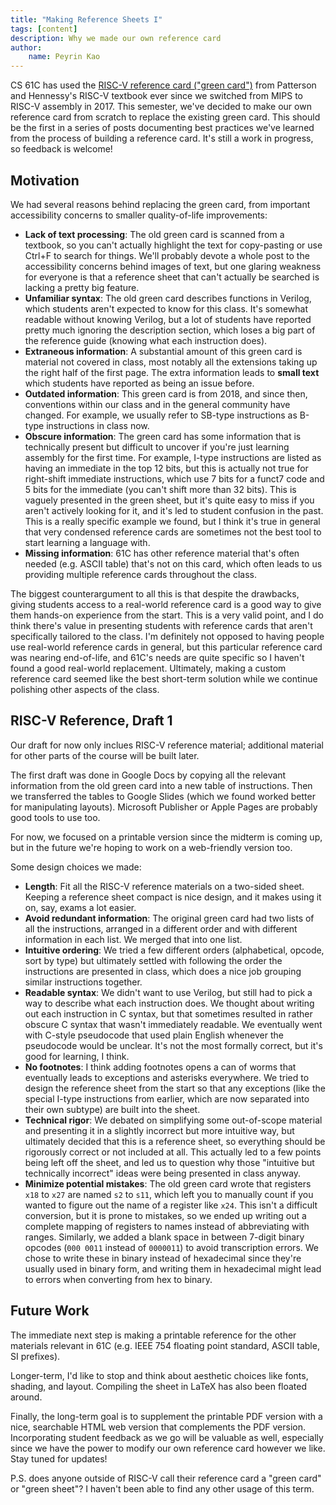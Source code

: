 ```yaml
---
title: "Making Reference Sheets I"
tags: [content]
description: Why we made our own reference card
author:
    name: Peyrin Kao
---
```


CS 61C has used the [RISC-V reference card ("green card")](https://inst.eecs.berkeley.edu/%7Ecs61c/resources/riscvcard.pdf) from Patterson and Hennessy's RISC-V textbook ever since we switched from MIPS to RISC-V assembly in 2017. This semester, we've decided to make our own reference card from scratch to replace the existing green card. This should be the first in a series of posts documenting best practices we've learned from the process of building a reference card. It's still a work in progress, so feedback is welcome!

## Motivation

We had several reasons behind replacing the green card, from important accessibility concerns to smaller quality-of-life improvements:

- **Lack of text processing**: The old green card is scanned from a textbook, so you can't actually highlight the text for copy-pasting or use Ctrl+F to search for things. We'll probably devote a whole post to the accessibility concerns behind images of text, but one glaring weakness for everyone is that a reference sheet that can't actually be searched is lacking a pretty big feature.
- **Unfamiliar syntax**: The old green card describes functions in Verilog, which students aren't expected to know for this class. It's somewhat readable without knowing Verilog, but a lot of students have reported pretty much ignoring the description section, which loses a big part of the reference guide (knowing what each instruction does).
- **Extraneous information**: A substantial amount of this green card is material not covered in class, most notably all the extensions taking up the right half of the first page. The extra information leads to **small text** which students have reported as being an issue before.
- **Outdated information**: This green card is from 2018, and since then, conventions within our class and in the general community have changed. For example, we usually refer to SB-type instructions as B-type instructions in class now.
- **Obscure information**: The green card has some information that is technically present but difficult to uncover if you're just learning assembly for the first time. For example, I-type instructions are listed as having an immediate in the top 12 bits, but this is actually not true for right-shift immediate instructions, which use 7 bits for a funct7 code and 5 bits for the immediate (you can't shift more than 32 bits). This is vaguely presented in the green sheet, but it's quite easy to miss if you aren't actively looking for it, and it's led to student confusion in the past. This is a really specific example we found, but I think it's true in general that very condensed reference cards are sometimes not the best tool to start learning a language with.
- **Missing information**: 61C has other reference material that's often needed (e.g. ASCII table) that's not on this card, which often leads to us providing multiple reference cards throughout the class.

The biggest counterargument to all this is that despite the drawbacks, giving students access to a real-world reference card is a good way to give them hands-on experience from the start. This is a very valid point, and I do think there's value in presenting students with reference cards that aren't specifically tailored to the class. I'm definitely not opposed to having people use real-world reference cards in general, but this particular reference card was nearing end-of-life, and 61C's needs are quite specific so I haven't found a good real-world replacement. Ultimately, making a custom reference card seemed like the best short-term solution while we continue polishing other aspects of the class.


## RISC-V Reference, Draft 1

Our draft for now only inclues RISC-V reference material; additional material for other parts of the course will be built later.

The first draft was done in Google Docs by copying all the relevant information from the old green card into a new table of instructions. Then we transferred the tables to Google Slides (which we found worked better for manipulating layouts). Microsoft Publisher or Apple Pages are probably good tools to use too.

For now, we focused on a printable version since the midterm is coming up, but in the future we're hoping to work on a web-friendly version too.

Some design choices we made:

- **Length**: Fit all the RISC-V reference materials on a two-sided sheet. Keeping a reference sheet compact is nice design, and it makes using it on, say, exams a lot easier.
- **Avoid redundant information**: The original green card had two lists of all the instructions, arranged in a different order and with different information in each list. We merged that into one list.
- **Intuitive ordering**: We tried a few different orders (alphabetical, opcode, sort by type) but ultimately settled with following the order the instructions are presented in class, which does a nice job grouping similar instructions together.
- **Readable syntax**: We didn't want to use Verilog, but still had to pick a way to describe what each instruction does. We thought about writing out each instruction in C syntax, but that sometimes resulted in rather obscure C syntax that wasn't immediately readable. We eventually went with C-style pseudocode that used plain English whenever the pseudocode would be unclear. It's not the most formally correct, but it's good for learning, I think.
- **No footnotes**: I think adding footnotes opens a can of worms that eventually leads to exceptions and asterisks everywhere. We tried to design the reference sheet from the start so that any exceptions (like the special I-type instructions from earlier, which are now separated into their own subtype) are built into the sheet.
- **Technical rigor**: We debated on simplifying some out-of-scope material and presenting it in a slightly incorrect but more intuitive way, but ultimately decided that this is a reference sheet, so everything should be rigorously correct or not included at all. This actually led to a few points being left off the sheet, and led us to question why those "intuitive but technically incorrect" ideas were being presented in class anyway.
- **Minimize potential mistakes**: The old green card wrote that registers `x18` to `x27` are named `s2` to `s11`, which left you to manually count if you wanted to figure out the name of a register like `x24`. This isn't a difficult conversion, but it is prone to mistakes, so we ended up writing out a complete mapping of registers to names instead of abbreviating with ranges. Similarly, we added a blank space in between 7-digit binary opcodes (`000 0011` instead of `0000011`) to avoid transcription errors. We chose to write these in binary instead of hexadecimal since they're usually used in binary form, and writing them in hexadecimal might lead to errors when converting from hex to binary.

## Future Work

The immediate next step is making a printable reference for the other materials relevant in 61C (e.g. IEEE 754 floating point standard, ASCII table, SI prefixes).

Longer-term, I'd like to stop and think about aesthetic choices like fonts, shading, and layout. Compiling the sheet in LaTeX has also been floated around.

Finally, the long-term goal is to supplement the printable PDF version with a nice, searchable HTML web version that complements the PDF version. Incorporating student feedback as we go will be valuable as well, especially since we have the power to modify our own reference card however we like. Stay tuned for updates!

P.S. does anyone outside of RISC-V call their reference card a "green card" or "green sheet"? I haven't been able to find any other usage of this term.